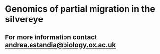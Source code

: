 # Genomics of partial migration in the silvereye
## For more information contact andrea.estandia@biology.ox.ac.uk

